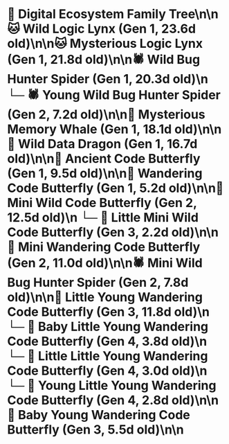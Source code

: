 # 🌳 Digital Ecosystem Family Tree\n\n🐱 Wild Logic Lynx (Gen 1, 23.6d old)\n\n🐱 Mysterious Logic Lynx (Gen 1, 21.8d old)\n\n🕷️ Wild Bug Hunter Spider (Gen 1, 20.3d old)\n  └─ 🕷️ Young Wild Bug Hunter Spider (Gen 2, 7.2d old)\n\n🐋 Mysterious Memory Whale (Gen 1, 18.1d old)\n\n🐉 Wild Data Dragon (Gen 1, 16.7d old)\n\n🦋 Ancient Code Butterfly (Gen 1, 9.5d old)\n\n🦋 Wandering Code Butterfly (Gen 1, 5.2d old)\n\n🦋 Mini Wild Code Butterfly (Gen 2, 12.5d old)\n  └─ 🦋 Little Mini Wild Code Butterfly (Gen 3, 2.2d old)\n\n🦋 Mini Wandering Code Butterfly (Gen 2, 11.0d old)\n\n🕷️ Mini Wild Bug Hunter Spider (Gen 2, 7.8d old)\n\n🦋 Little Young Wandering Code Butterfly (Gen 3, 11.8d old)\n  └─ 🦋 Baby Little Young Wandering Code Butterfly (Gen 4, 3.8d old)\n  └─ 🦋 Little Little Young Wandering Code Butterfly (Gen 4, 3.0d old)\n  └─ 🦋 Young Little Young Wandering Code Butterfly (Gen 4, 2.8d old)\n\n🦋 Baby Young Wandering Code Butterfly (Gen 3, 5.5d old)\n\n